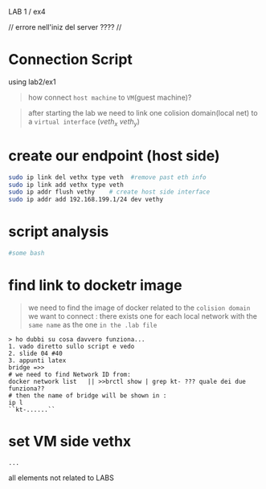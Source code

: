 LAB 1 / ex4

// errore nell'iniz del server ???? // 




# Connection Script

using lab2/ex1

> how connect `host machine` to `VM`(guest machine)?

> after starting the lab we need to link one colision domain(local net) to a `virtual interface` ($veth_x\ veth_y$)

# create our endpoint (host side)

```bash
sudo ip link del vethx type veth  #remove past eth info
sudo ip link add vethx type veth
sudo ip addr flush vethy    # create host side interface
sudo ip addr add 192.168.199.1/24 dev vethy 
```

# script analysis
```bash
#some bash
```


# find link to docketr image

> we need to find the image of docker related to the `colision domain` we want to connect : there exists one for each local network with the `same name` as the one `in the .lab file`
```
> ho dubbi su cosa davvero funziona...
1. vado diretto sullo script e vedo
2. slide 04 #40
3. appunti latex
bridge =>>  
# we need to find Network ID from:
docker network list   || >>brctl show | grep kt- ??? quale dei due funziona??
# then the name of bridge will be shown in :
ip l 
``kt-......``
```

# set VM side vethx
```
...
```




all elements not related to LABS 